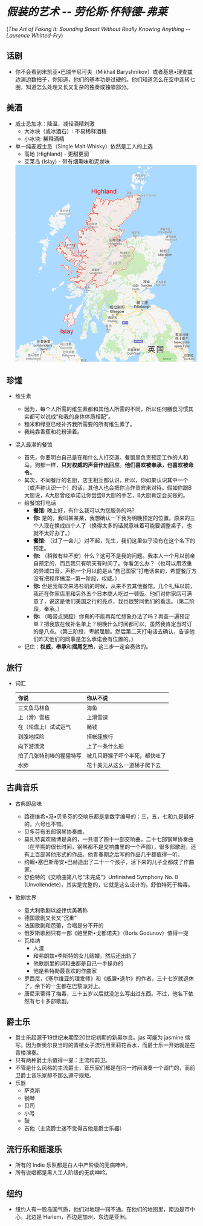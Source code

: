 # *假装的艺术 -- 劳伦斯·怀特德-弗莱*

(*The Art of Faking It: Sounding Smart Without Really Knowing Anything -- Laurence Whitted-Fry*)

## 话剧

* 你不会看到米凯亚•巴瑞辛尼可夫（Mikhail Baryshnikov）或者基思•理查兹边演边数拍子，你知道，他们的基本功是过硬的。他们知道怎么在空中连转七圈，知道怎么处理又长又复杂的独奏或独唱部分。

## 美酒

* 威士忌加冰：降温，减轻酒精刺激
  * 大冰块（或冰酒石）: 不易稀释酒精
  * 小冰块: 稀释酒精
* 单一纯麦威士忌（Single Malt Whisky）依然是工人的上选
  * 高地 (Highland) - 更甜更润
  * 艾莱岛 (Islay) - 带有烟熏味和泥炭味
  <img src="https://github.com/thyrlian/MyClippings/blob/master/300%20-%20%E7%A4%BE%E6%9C%83%E7%A7%91%E5%AD%B8/%E5%81%87%E8%A3%85%E7%9A%84%E8%89%BA%E6%9C%AF%20-%20Scotland.png?raw=true" width="600">

## 珍馐

* 维生素
  * 因为，每个人所需的维生素都和其他人所需的不同，所以任何膳食习惯其实都可以说成“和我的身体体质相配”。
  * 糙米和绿豆已经补齐我所需要的所有维生素了。
  * 我纯靠香蕉和花粉活着。

* 混入最潮的餐馆
  * 首先，你要明白自己是在和什么人打交道。餐馆里负责预定工作的人和马，狗都一样，**只对权威的声音作出回应**。**他们喜欢被奉承，也喜欢被命令。**
  * 其次，不同餐厅的名厨，店主相互都认识，所以，你如果认识其中一个（或声称认识一个）的话，其他人也会把你当作贵宾来对待。假如你跟B大厨说，A大厨曾经承诺让你尝尝B大厨的手艺，B大厨肯定会买账的。
  * 给餐馆打电话
    * **餐馆:** 晚上好，有什么我可以为您服务的吗?
    * **你:** 是的，我叫某某某，我想确认一下我为明晚预定的位置。原来的三个人现在换成四个人了（换得太多的话就意味着可能要调整桌子，也就不太好办了。）
    * **餐馆:** （过了一会儿）对不起，先生，我们这里似乎没有在这个名下的预定。
    * **你:** （稍微有些不安）什么？这可不是我的问题。我本人一个月以前亲自预定的，而且我只有明天有时间了。你看怎么办？（也可以用浓重的异域口音，声称一个月以前是从“自己国家”打电话来的，希望餐厅方没有把程序搞混--第一阶段，权威。）
    * **你:** 但是我每次来洛杉矶的时候，从来不去其他餐馆。几个礼拜以前，我还在你家店里和另外五个日本商人吃过一顿饭。他们对你家店可满意了，说这是他们美国之行的亮点，我也很赞同他们的看法。（第二阶段，奉承。）
    * **你:** （略带点哭腔）你真的不能再帮忙想象办法了吗？再查一遍预定单？把我放在候补名单上？明晚什么时间都可以，虽然我肯定当时订的是八点。（第三阶段，卑躬屈膝。然后第二天打电话去确认，告诉他们昨天他们的同事是怎么承诺会有位置的。）
  * 记住：**权威**，**奉承**和**摇尾乞怜**，这三步一定会奏效的。

## 旅行

* 词汇

  | 你说 | 你从不说 |
  | ---- | ------ |
  | 三文鱼马林鱼 | 海鱼 |
  | 上（滑）雪板 | 上滑雪课 |
  | 在（轮盘上）试试运气 | 赌钱 |
  | 到腹地探险 | 搭帐篷旅行 |
  | 向下游漂流 | 上了一条什么船 |
  | 拍了几张特别棒的猩猩特写 | 被几只野猴子吓个半死，都快吐了 |
  | 水肺 | 花十美元从这么一道梯子爬下去 |

## 古典音乐

* 古典即品味
  * 路德维希•冯•贝多芬的交响乐都是拿数字编号的：三，五，七和九是最好的，六号也不错。
  * 贝多芬有五部钢琴协奏曲。
  * 莫扎特喜欢赌博是真的，一共谱了四十一部交响曲，二十七部钢琴协奏曲（在早期的很长时间，钢琴都不是交响曲里的一个声部），很多部歌剧，还有上百部其他形式的作品。他青春期之后写的作品几乎都值得一听。
  * 约翰•塞巴斯蒂安•巴赫造出了二十一个孩子，活下来的儿子全都成了作曲家。
  * 舒伯特的《交响曲第八号“未完成”》Unfinished Symphony No. 8 (Unvollendete)，其实是完整的，它就是这么设计的。舒伯特死于梅毒。

* 歌剧世界
  * 意大利歌剧以旋律优美著称
  * 德国歌剧又长又“沉重”
  * 法国歌剧和芭蕾，合唱是分不开的
  * 俄罗斯歌剧只有一部《鲍里斯•戈都诺夫》（Boris Godunov）值得一提
  * 瓦格纳
    * 人渣
    * 和弗朗兹•李斯特的女儿结婚，然后还出轨了
    * 他歌剧里的词和曲都是自己一手操办的
    * 他是希特勒最喜欢的作曲家
  * 罗西尼，《塞尔维亚的理发师》和《威廉•退尔》的作者，三十七岁就退休了，余下的一生都在巴黎派对上。
  * 唐尼采蒂得了梅毒，三十五岁以后就没怎么写出过东西。不过，他名下依然有七十多部歌剧。

## 爵士乐

* 爵士乐起源于19世纪末期至20世纪初期的新奥尔良。jas 可能为 jasmine 缩写。因为新奥尔良当时的青楼女子流行用茉莉花香水，而爵士乐一开始就是在青楼演奏。
* 只有两种爵士乐值得一提：主流和前卫。
* 不管是什么风格的主流爵士，音乐家们都是在同一时间演奏一个调门的，而前卫爵士音乐家却不那么遵守规矩。
* 乐器
  * 萨克斯
  * 钢琴
  * 贝司
  * 小号
  * 鼓
  * 吉他（主流爵士迷不觉得吉他是爵士乐器）

## 流行乐和摇滚乐

* 所有的 Indie 乐队都是白人中产阶级的无病呻吟。
* 所有说唱都是黑人工人阶级的无病呻吟。

## 纽约

* 纽约人有一股岛国气质，他们对地理一窍不通。在他们的地图里，南边是市中心，北边是 Harlem，西边是加州，东边是亚洲。
